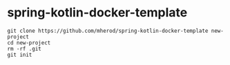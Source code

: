 # spring-kotlin-docker-template

```
git clone https://github.com/mherod/spring-kotlin-docker-template new-project
cd new-project
rm -rf .git
git init
```
